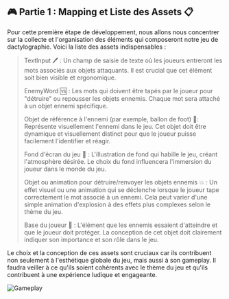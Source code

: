 ## 🎮 Partie 1 : Mapping et Liste des Assets 📋
Pour cette première étape de développement, nous allons nous concentrer sur la collecte et l'organisation des éléments qui composeront notre jeu de dactylographie. Voici la liste des assets indispensables :

>TextInput 🖊️ : Un champ de saisie de texte où les joueurs entreront les mots associés aux objets attaquants. Il est crucial que cet élément soit bien visible et ergonomique.
>
>EnemyWord 🆚 : Les mots qui doivent être tapés par le joueur pour "détruire" ou repousser les objets ennemis. Chaque mot sera attaché à un objet ennemi spécifique.
>
>Objet de référence à l'ennemi (par exemple, ballon de foot) 🎈: Représente visuellement l'ennemi dans le jeu. Cet objet doit être dynamique et visuellement distinct pour que le joueur puisse facilement l'identifier et réagir.
>
>Fond d'écran du jeu 🌅 : L'illustration de fond qui habille le jeu, créant l'atmosphère désirée. Le choix du fond influencera l'immersion du joueur dans le monde du jeu.
>
>Objet ou animation pour détruire/renvoyer les objets ennemis 💥 : Un effet visuel ou une animation qui se déclenche lorsque le joueur tape correctement le mot associé à un ennemi. Cela peut varier d'une simple animation d'explosion à des effets plus complexes selon le thème du jeu.
>
>Base du joueur 🏰 : L'élément que les ennemis essaient d'atteindre et que le joueur doit protéger. La conception de cet objet doit clairement indiquer son importance et son rôle dans le jeu.

Le choix et la conception de ces assets sont cruciaux car ils contribuent non seulement à l'esthétique globale du jeu, mais aussi à son gameplay. Il faudra veiller à ce qu'ils soient cohérents avec le thème du jeu et qu'ils contribuent à une expérience ludique et engageante.

![Gameplay](Images/Gameplay.png)
